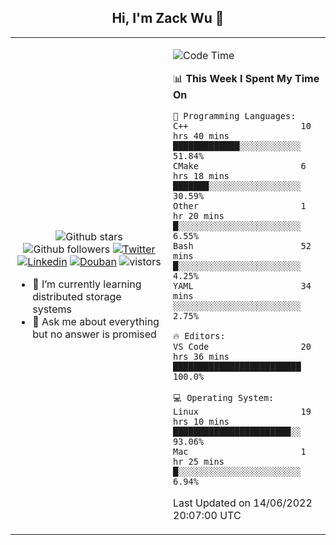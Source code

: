 <h2 align="center"> Hi, I'm Zack Wu 👋 </h2>

<table>
    <tr>
        <td valign="center" width="50%">
            <p align="center">
              <img src="https://img.shields.io/github/stars/izackwu?style=social" alt="Github stars" />
              <img src="https://img.shields.io/github/followers/izackwu?style=social" alt="Github followers" />
              <a href="https://twitter.com/_zackwu"><img src="https://img.shields.io/badge/@__zackwu-1DA1F2?style=flat&logo=Twitter&logoColor=white" alt="Twitter"/></a>
              <a href="https://www.linkedin.com/in/izackwu/?locale=en_US"><img src="https://img.shields.io/badge/@izackwu-0073b1?style=flat&logo=LinkedIn&logoColor=white" alt="Linkedin" /></a>
              <a href="https://www.douban.com/people/keith1"><img src="https://img.shields.io/badge/@keith1-007722?style=flat&logo=Douban&logoColor=white" alt="Douban" /></a>
              <img src="https://visitor-badge.glitch.me/badge?page_id=keithnull" alt="vistors" />
            </p>
            <ul>
                <li>🌱 I’m currently learning distributed storage systems</li>
                <li>💬 Ask me about everything but no answer is promised</li>
            </ul>
        </td>
       <td valign="top" width="50%">
    
<!--START_SECTION:waka-->
![Code Time](http://img.shields.io/badge/Code%20Time-0%20secs-blue)

📊 **This Week I Spent My Time On** 

```text
💬 Programming Languages: 
C++                      10 hrs 40 mins      █████████████░░░░░░░░░░░░   51.84% 
CMake                    6 hrs 18 mins       ███████░░░░░░░░░░░░░░░░░░   30.59% 
Other                    1 hr 20 mins        █░░░░░░░░░░░░░░░░░░░░░░░░   6.55% 
Bash                     52 mins             █░░░░░░░░░░░░░░░░░░░░░░░░   4.25% 
YAML                     34 mins             ░░░░░░░░░░░░░░░░░░░░░░░░░   2.75%

🔥 Editors: 
VS Code                  20 hrs 36 mins      █████████████████████████   100.0%

💻 Operating System: 
Linux                    19 hrs 10 mins      ███████████████████████░░   93.06% 
Mac                      1 hr 25 mins        █░░░░░░░░░░░░░░░░░░░░░░░░   6.94%

```


 Last Updated on 14/06/2022 20:07:00 UTC
<!--END_SECTION:waka-->
</td></tr>
</table>


